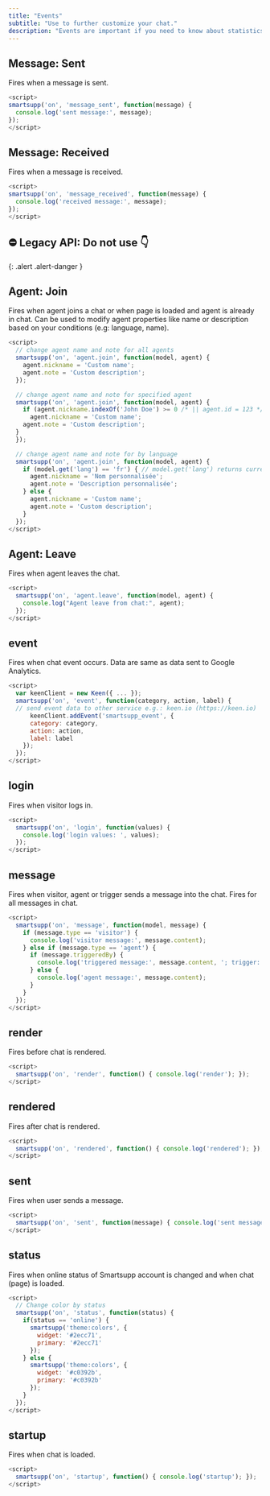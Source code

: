 ```yaml
---
title: "Events"
subtitle: "Use to further customize your chat."
description: "Events are important if you need to know about statistics and how is chat used."
---
```


## Message: Sent

Fires when a message is sent.

```js
<script>
smartsupp('on', 'message_sent', function(message) {
  console.log('sent message:', message); 
});
</script>
```
## Message: Received

Fires when a message is received.

```js
<script>
smartsupp('on', 'message_received', function(message) {
  console.log('received message:', message); 
});
</script>
```

## ⛔ Legacy API: Do not use 👇
{: .alert .alert-danger }

## Agent: Join

Fires when agent joins a chat or when page is loaded and agent is already in chat. Can be used to modify agent properties like name or description based on your conditions (e.g: language, name).

```js
<script>
  // change agent name and note for all agents
  smartsupp('on', 'agent.join', function(model, agent) {
    agent.nickname = 'Custom name';
    agent.note = 'Custom description';
  });

  // change agent name and note for specified agent
  smartsupp('on', 'agent.join', function(model, agent) {
    if (agent.nickname.indexOf('John Doe') >= 0 /* || agent.id = 123 */) {
      agent.nickname = 'Custom name';
    agent.note = 'Custom description';
  }
  });

  // change agent name and note for by language
  smartsupp('on', 'agent.join', function(model, agent) {
    if (model.get('lang') == 'fr') { // model.get('lang') returns current chat language
      agent.nickname = 'Nom personnalisée';
      agent.note = 'Description personnalisée';
    } else {
      agent.nickname = 'Custom name';
      agent.note = 'Custom description';
    }
  });
</script>
```

## Agent: Leave

Fires when agent leaves the chat.

```js
<script>
  smartsupp('on', 'agent.leave', function(model, agent) {
    console.log("Agent leave from chat:", agent);
  });
</script>
```

## event

Fires when chat event occurs. Data are same as data sent to Google Analytics.

```js
<script>
  var keenClient = new Keen({ ... });
  smartsupp('on', 'event', function(category, action, label) {
  // send event data to other service e.g.: keen.io (https://keen.io)
      keenClient.addEvent('smartsupp_event', {
      category: category,
      action: action,
      label: label
    });
  });
</script>
```

## login

Fires when visitor logs in.

```js
<script>
  smartsupp('on', 'login', function(values) {
    console.log('login values: ', values);
  });
</script>
```

## message

Fires when visitor, agent or trigger sends a message into the chat. Fires for all messages in chat.

```js
<script>
  smartsupp('on', 'message', function(model, message) {
    if (message.type == 'visitor') {
      console.log('visitor message:', message.content);
    } else if (message.type == 'agent') {
      if (message.triggeredBy) {
        console.log('triggered message:', message.content, '; trigger:'+message.triggeredBy);
      } else {
        console.log('agent message:', message.content);
      }
    }
  });
</script>
```

## render

Fires before chat is rendered.

```js
<script>
  smartsupp('on', 'render', function() { console.log('render'); });
</script>
```

## rendered

Fires after chat is rendered.

```js
<script>
  smartsupp('on', 'rendered', function() { console.log('rendered'); });
</script>
```

## sent

Fires when user sends a message.

```js
<script>
  smartsupp('on', 'sent', function(message) { console.log('sent message:', message); });
</script>
```

## status

Fires when online status of Smartsupp account is changed and when chat (page) is loaded.

```js
<script>
  // Change color by status
  smartsupp('on', 'status', function(status) {
    if(status == 'online') {
      smartsupp('theme:colors', {
        widget: '#2ecc71',
        primary: '#2ecc71'
      });
    } else {
      smartsupp('theme:colors', {
        widget: '#c0392b',
        primary: '#c0392b'
      });
    }
  });
</script>
```

## startup

Fires when chat is loaded.

```js
<script>
  smartsupp('on', 'startup', function() { console.log('startup'); });
</script>
```
